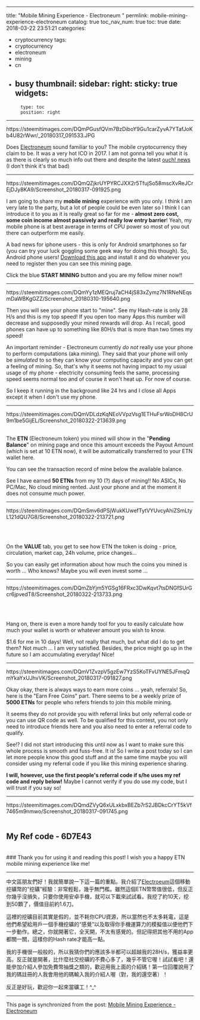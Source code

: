 
---
title: "Mobile Mining Experience - Electroneum "
permlink: mobile-mining-experience-electroneum
catalog: true
toc_nav_num: true
toc: true
date: 2018-03-22 23:51:21
categories:
- cryptocurrency
tags:
- cryptocurrency
- electroneum
- mining
- cn
- busy
thumbnail: 
sidebar:
    right:
        sticky: true
widgets:
    -
        type: toc
        position: right
---


<div class=pull-left>https://steemitimages.com/DQmPGusfQVm7BzDiboY9Gu1carZyvA7YTafJoKb4U82rWwr/_20180317_091533.JPG</div>

Does [Electroneum](https://electroneum.com/) sound familiar to you? The mobile cryptocurrency they claim to be. It was a very hot ICO in 2017. I am not gonna tell you what it is as there is clearly so much info out there and despite the latest [ouch! news](https://cryptodaily.co.uk/2018/03/cryptocurrencies-to-avoid/) (I don't think it's that bad)

*****
<div class=pull-left>https://steemitimages.com/DQmQZjkrUYPYRCJXX2r5TfujSo58mscXvReJCrEjDJy8KA9/Screenshot_20180317-091925.png</div>

I am going to share my **mobile mining** experience with you only. I think I am very late to the party, but a lot of people could be even later so I think I can introduce it to you as it is really great so far for me - **almost zero cost, some coin income almost passively and really low entry barrier**! Yeah, my mobile phone is at best average in terms of CPU power so most of you out there can outperform me easily.

A bad news for iphone users - this is only for Android smartphones so far (you can try your luck goggling some geek way for doing this though). So, Android phone users! [Download this app](https://play.google.com/store/apps/details?id=com.electroneum.mobile) and install it and do whatever you need to register then you can see this mining page.

Click the blue **START MINING** button and you are my fellow miner now!!

*****
<div class=pull-left>https://steemitimages.com/DQmYy1zMEQruj7aCH4jS83xZymz7N1RNeNEqsmDaWBKgGZZ/Screenshot_20180310-195640.png</div>

Then you will see your phone start to "mine". See my Hash-rate is only 28 H/s and this is my top speed! If you open too many Apps this number will decrease and supposedly your mined rewards will drop. As I recall, good phones can have up to something like 80H/s that is more than two times my speed!

An important reminder - Electroneum currently *do not* really use your phone to perform computations (aka mining). They said that your phone will only be *simulated* to so they can know your computing capacity and you can get a feeling of mining. So, that's why it seems not having impact to my usual usage of my phone - electricity consuming feels the same, processing speed seems normal too and of course it won't heat up. For now of course.  

So I keep it running in the background like 24 hrs and I close all Apps except it when I don't use my phone.


*****

<div class=pull-left>https://steemitimages.com/DQmVDLdzKqNEoVVpzVsg1ETHuFsrWoDH8CrU9m1be5GijEL/Screenshot_20180322-213639.png</div>

<br>

The **ETN** (Electroneum token) you mined will show in the "**Pending Balance**" on mining page and once this amount exceeds the Payout Amount (which is set at 10 ETN now), it will be automatically transferred to your ETN wallet here.

You can see the transaction record of mine below the available balance. 

See I have earned **50 ETNs** from my 10 (?) days of mining!! No ASICs, No PC/Mac, No cloud mining rented. Just your phone and at the moment it does not consume much power.

*****

<div class=pull-left>https://steemitimages.com/DQmSmv6dPSjWukKUwefTytVYUvcyAhiZSmLtyL121dQU7G8/Screenshot_20180322-213721.png</div>

<br><br>

On the **VALUE** tab, you get to see how ETN the token is doing - price, circulation, market cap, 24h volume, price changes... 

So you can easily get information about how much the coins you mined is worth ... Who knows? Maybe you will even invest some ... 

*****

<div class=pull-left>https://steemitimages.com/DQmZbYjm5YGSg16FRxc3DwKqvt7tsDNGfSUrGcr6jpvedT8/Screenshot_20180322-213733.png</div>

<br><br>

Hang on, there is even a more handy tool for you to easily calculate how much your wallet is worth or whatever amount you wish to know.

$1.6 for me in 10 days! Well, not really that much, but what did I do to get them? Not much ... I am very satisfied. Besides, the price might go up in the future so I am accumulating everyday! Nice! 

*****

<div class=pull-left>https://steemitimages.com/DQmV1ZvzpV5gzEw7YzS5KoTFvUYNE5JFmqQmYkaYxUJhvVK/Screenshot_20180317-091827.png</div>

Okay okay, there is always ways to earn more coins ... yeah, referrals! So, here is the "Earn Free Coins" part. There seems to be a weekly prize of **5000 ETNs** for people who refers friends to join this mobile mining.

It seems they do not provide you with referral links but only referral code or you can use QR code as well. To be qualified for this contest, you not only need to introduce friends here and you also need to enter a referral code to qualify.

See!? I did not start introducing this until now as I want to make sure this whole process is smooth and fuss-free. It is! So I write a post today so I can let more people know this good stuff and at the same time maybe you will consider using my referral code if you like this mining experience sharing.

**I will, however, use the first people's referral code if s/he uses my ref code and reply below!** Maybe I cannot verify if you do use my code, but I will trust if you say so! 


*****

<div class=pull-left>https://steemitimages.com/DQmdZVyQ6xULxkbxBEZb7rS2JBDkcCrYT5kVf7465m9nmwo/Screenshot_20180317-091745.png</div>

<br>

## My Ref code - 6D7E43
<br>
### Thank you for using it and reading this post! I wish you a happy ETN mobile mining experience like me!

*****

中文區朋友們好！我就簡單說一下這一篇的重點。我介紹了[Electroeum](https://electroneum.com/)這個移動挖礦幣的“挖礦”經驗：非常輕鬆，幾乎無門檻。雖然這個ETN幣幣值很低，但反正你幾乎沒損失，只要你使用安卓手機，就可以下載來試試看。我挖了約10天，挖到50顆了，價值目前約1.6刀。

這裡的挖礦目前其實是假的，並不耗你CPU資源，所以當然也不太多耗電，這是他們希望給用戶一個手機挖礦的“感覺”以及取得你手機運算力的模擬值以便他們下一步動作。總之，你就開著它，全天開，不太有感覺的。但記得把其他不用的App都關一關，這樣你的Hash rate才能高一點。

我的手機很一般般的，所以我猜你們的應該多半都可以超越我的28H/s，獲益率更高。反正就是開著，比什麼社交挖礦的不費心多了，幾乎不管它喔！試試看吧！還能參加介紹人參加免費幣抽獎之類的，歡迎用我上面的介紹碼！第一位回覆說用了我的碼註冊的人我會用他的碼輸入我的介紹人喔（對，我的還空著）！

反正是好玩，歡迎你一起來當礦工！^_^


- - -

This page is synchronized from the post: [Mobile Mining Experience - Electroneum ](https://steemit.com/@deanliu/mobile-mining-experience-electroneum)
